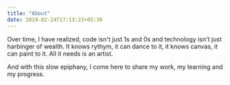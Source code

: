 ```yaml
---
title: "About"
date: 2019-02-24T17:13:23+05:30
---
```


Over time, I have realized, code isn't just 1s and 0s and technology isn't just harbinger of wealth.
It knows rythym, it can dance to it, it knows canvas, it can paint to it. All it needs is an artist.

And with this slow epiphany, I come here to share my work, my learning and my progress.